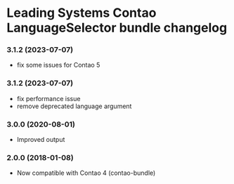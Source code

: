 Leading Systems Contao LanguageSelector bundle changelog
===========================================

### 3.1.2 (2023-07-07)
 * fix some issues for Contao 5

### 3.1.2 (2023-07-07)
 * fix performance issue
 * remove deprecated language argument

### 3.0.0 (2020-08-01)
 * Improved output

### 2.0.0 (2018-01-08)
 * Now compatible with Contao 4 (contao-bundle)